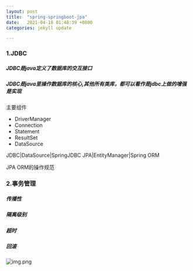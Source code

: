 ```yaml
---
layout: post
title:  "spring-springboot-jpa"
date:   2021-04-18 01:48:39 +0800
categories: jekyll update

---
```


### 1.JDBC

##### JDBC是java定义了数据库的交互接口  
##### JDBC是java里操作数据库的核心,其他所有类库，都可以看作是jdbc上做的增强是实现
主要组件
- DriverManager
- Connection
- Statement
- ResultSet
- DataSource

JDBC|DataSource|SpringJDBC
JPA|EntityManager|Spring ORM

JPA ORM的操作规范

### 2.事务管理
##### 传播性
##### 隔离级别
##### 超时
##### 回滚

![img.png][spring22]  







[spring22]: {{site.baseurl}}/assets/images/spring/img_22.png
